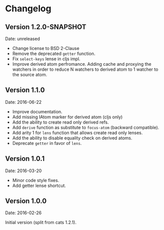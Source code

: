 # Changelog #

## Version 1.2.0-SNAPSHOT ##

Date: unreleased

- Change license to BSD 2-Clause
- Remove the deprecated `getter` function.
- Fix `select-keys` lense in cljs impl.
- Improve derived atom perfromance.
  Adding cache and proxying the watchers in order to reduce
  N watchers to derived atom to 1 watcher to the source atom.


## Version 1.1.0 ##

Date: 2016-06-22

- Improve documentation.
- Add missing IAtom marker for derived atom (cljs only)
- Add the ability to create read only derived refs.
- Add `derive` function as substitute to `focus-atom` (backward compatible).
- Add arity 1 for `lens` function that allows create read only lenses.
- Add the ability to disable equality check on derived atoms.
- Deprecate `getter` in favor of `lens`.


## Version 1.0.1 ##

Date: 2016-03-20

- Minor code style fixes.
- Add getter lense shortcut.


## Version 1.0.0 ##

Date: 2016-02-26

Initial version (split from cats 1.2.1).

